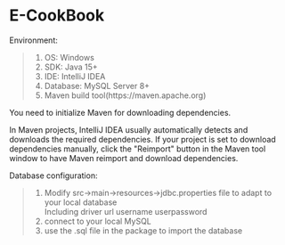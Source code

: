 # E-CookBook

Environment:

> <ol>
> <li>OS: Windows</li>
> <li>SDK: Java 15+</li>
> <li>IDE: IntelliJ IDEA</li>
> <li>Database: MySQL Server 8+</li>
> <li>Maven build tool(https://maven.apache.org)</li>
> </ol> 
You need to initialize Maven for downloading dependencies.

In Maven projects, IntelliJ IDEA usually automatically detects and downloads the required dependencies. If your project is set to download dependencies manually, click the "Reimport" button in the Maven tool window to have Maven reimport and download dependencies.


Database configuration:
> <ol>
> <li>Modify src->main->resources->jdbc.properties file to adapt to your local database</li>
> Including driver url username userpassword
> <li>connect to your local MySQL</li>
> <li>use the .sql file in the package to import the database</li>
> </ol>
